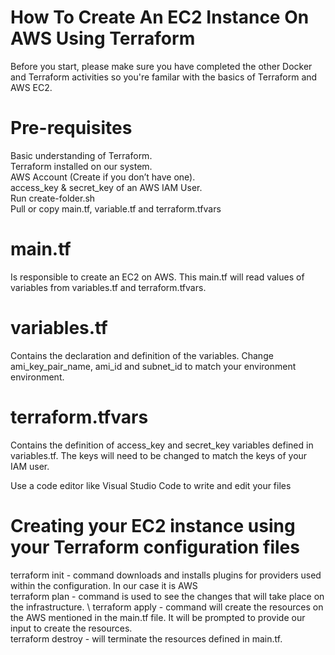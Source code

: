 # How To Create An EC2 Instance On AWS Using Terraform

Before you start, please make sure you have completed the other Docker and Terraform activities so you're familar with the basics of Terraform and AWS EC2.

# Pre-requisites
Basic understanding of Terraform.\
Terraform installed on our system.\
AWS Account (Create if you don’t have one).\
access_key & secret_key of an AWS IAM User.\
Run create-folder.sh \
Pull or copy main.tf, variable.tf and terraform.tfvars 

# main.tf 
Is responsible to create an EC2 on AWS. This main.tf will read values of variables from variables.tf and terraform.tfvars.
# variables.tf 
Contains the declaration and definition of the variables. Change ami_key_pair_name, ami_id and subnet_id to match your environment environment.
# terraform.tfvars 
Contains the definition of access_key and secret_key variables defined in variables.tf. The keys will need to be changed to match the keys of your IAM user.

Use a code editor like Visual Studio Code to write and edit your files 

# Creating your EC2 instance using your Terraform configuration files
terraform init - command downloads and installs plugins for providers used within the configuration. In our case it is AWS \
terraform plan - command is used to see the changes that will take place on the infrastructure. \ terraform apply - command will create the resources on the AWS mentioned in the main.tf file. It will be prompted to provide our input to create the resources. \
terraform destroy - will terminate the resources defined in main.tf. 



